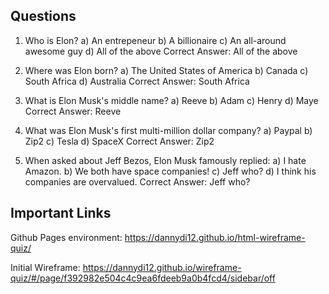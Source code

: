 ## Questions

1) Who is Elon?
    a) An entrepeneur
    b) A billionaire
    c) An all-around awesome guy
    d) All of the above
    Correct Answer: All of the above

2) Where was Elon born?
    a) The United States of America
    b) Canada
    c) South Africa
    d) Australia
    Correct Answer: South Africa

3) What is Elon Musk's middle name?
    a) Reeve
    b) Adam
    c) Henry
    d) Maye
    Correct Answer: Reeve

4) What was Elon Musk's first multi-million dollar company?
    a) Paypal
    b) Zip2
    c) Tesla
    d) SpaceX
    Correct Answer: Zip2

5) When asked about Jeff Bezos, Elon Musk famously replied:
    a) I hate Amazon.
    b) We both have space companies!
    c) Jeff who?
    d) I think his companies are overvalued.
    Correct Answer: Jeff who?

## Important Links

Github Pages environment: https://dannydi12.github.io/html-wireframe-quiz/

Initial Wireframe: https://dannydi12.github.io/wireframe-quiz/#/page/f392982e504c4c9ea6fdeeb9a0b4fcd4/sidebar/off
